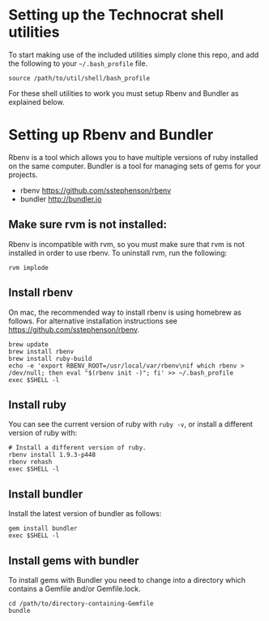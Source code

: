 Setting up the Technocrat shell utilities
=========================================
To start making use of the included utilities simply clone this repo, and add the following to your `~/.bash_profile` file.
```
source /path/to/util/shell/bash_profile
```
For these shell utilities to work you must setup Rbenv and Bundler as explained below.

Setting up Rbenv and Bundler
============================
Rbenv is a tool which allows you to have multiple versions of ruby installed on the same computer. Bundler is a tool for managing sets of gems for your projects.
 - rbenv https://github.com/sstephenson/rbenv
 - bundler http://bundler.io

Make sure rvm is not installed:
-------------------------------
Rbenv is incompatible with rvm, so you must make sure that rvm is not installed in order to use rbenv. To uninstall rvm, run the following:
```
rvm implode
```

Install rbenv
-------------
On mac, the recommended way to install rbenv is using homebrew as follows. For alternative installation instructions see https://github.com/sstephenson/rbenv.
```
brew update
brew install rbenv
brew install ruby-build
echo -e 'export RBENV_ROOT=/usr/local/var/rbenv\nif which rbenv > /dev/null; then eval "$(rbenv init -)"; fi' >> ~/.bash_profile
exec $SHELL -l
```

Install ruby
------------
You can see the current version of ruby with ```ruby -v```, or install a different version of ruby with:
```
# Install a different version of ruby.
rbenv install 1.9.3-p448
rbenv rehash
exec $SHELL -l
```

Install bundler
---------------
Install the latest version of bundler as follows:
```
gem install bundler
exec $SHELL -l
```

Install gems with bundler
-------------------------
To install gems with Bundler you need to change into a directory which contains a Gemfile and/or Gemfile.lock.
```
cd /path/to/directory-containing-Gemfile
bundle
```
